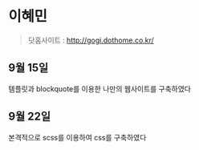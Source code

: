 # 이혜민
>닷홈사이트 : http://gogi.dothome.co.kr/

## 9월 15일
템플릿과 blockquote를 이용한 나만의 웹사이트를 구축하였다

## 9월 22일
본격적으로 scss를 이용하여 css를 구축하였다